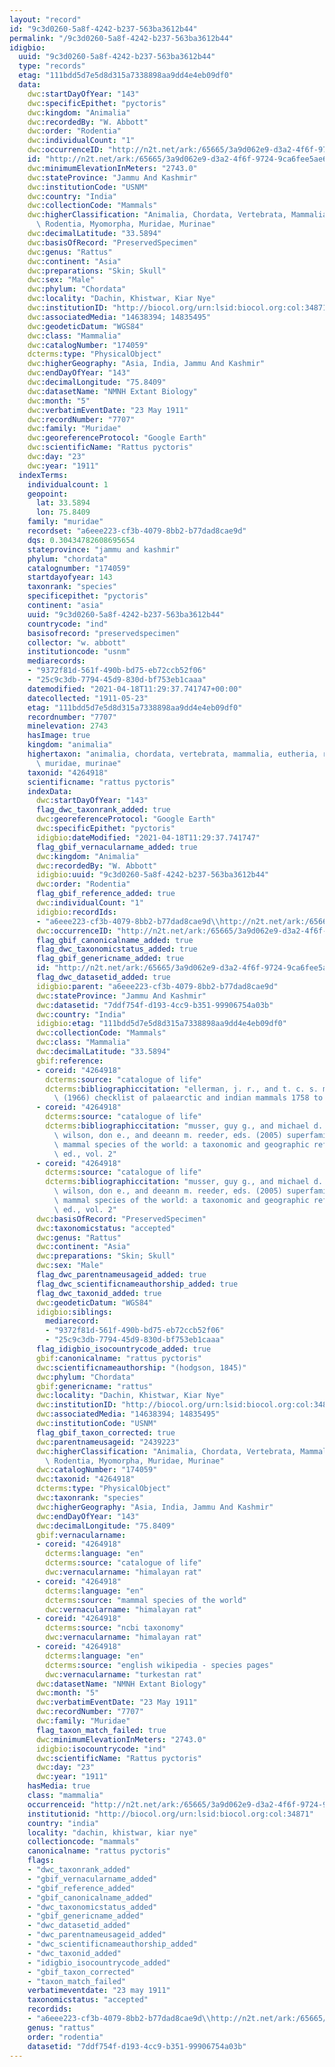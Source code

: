 ```yaml
---
layout: "record"
id: "9c3d0260-5a8f-4242-b237-563ba3612b44"
permalink: "/9c3d0260-5a8f-4242-b237-563ba3612b44"
idigbio:
  uuid: "9c3d0260-5a8f-4242-b237-563ba3612b44"
  type: "records"
  etag: "111bdd5d7e5d8d315a7338898aa9dd4e4eb09df0"
  data:
    dwc:startDayOfYear: "143"
    dwc:specificEpithet: "pyctoris"
    dwc:kingdom: "Animalia"
    dwc:recordedBy: "W. Abbott"
    dwc:order: "Rodentia"
    dwc:individualCount: "1"
    dwc:occurrenceID: "http://n2t.net/ark:/65665/3a9d062e9-d3a2-4f6f-9724-9ca6fee5ae66"
    id: "http://n2t.net/ark:/65665/3a9d062e9-d3a2-4f6f-9724-9ca6fee5ae66"
    dwc:minimumElevationInMeters: "2743.0"
    dwc:stateProvince: "Jammu And Kashmir"
    dwc:institutionCode: "USNM"
    dwc:country: "India"
    dwc:collectionCode: "Mammals"
    dwc:higherClassification: "Animalia, Chordata, Vertebrata, Mammalia, Eutheria,\
      \ Rodentia, Myomorpha, Muridae, Murinae"
    dwc:decimalLatitude: "33.5894"
    dwc:basisOfRecord: "PreservedSpecimen"
    dwc:genus: "Rattus"
    dwc:continent: "Asia"
    dwc:preparations: "Skin; Skull"
    dwc:sex: "Male"
    dwc:phylum: "Chordata"
    dwc:locality: "Dachin, Khistwar, Kiar Nye"
    dwc:institutionID: "http://biocol.org/urn:lsid:biocol.org:col:34871"
    dwc:associatedMedia: "14638394; 14835495"
    dwc:geodeticDatum: "WGS84"
    dwc:class: "Mammalia"
    dwc:catalogNumber: "174059"
    dcterms:type: "PhysicalObject"
    dwc:higherGeography: "Asia, India, Jammu And Kashmir"
    dwc:endDayOfYear: "143"
    dwc:decimalLongitude: "75.8409"
    dwc:datasetName: "NMNH Extant Biology"
    dwc:month: "5"
    dwc:verbatimEventDate: "23 May 1911"
    dwc:recordNumber: "7707"
    dwc:family: "Muridae"
    dwc:georeferenceProtocol: "Google Earth"
    dwc:scientificName: "Rattus pyctoris"
    dwc:day: "23"
    dwc:year: "1911"
  indexTerms:
    individualcount: 1
    geopoint:
      lat: 33.5894
      lon: 75.8409
    family: "muridae"
    recordset: "a6eee223-cf3b-4079-8bb2-b77dad8cae9d"
    dqs: 0.30434782608695654
    stateprovince: "jammu and kashmir"
    phylum: "chordata"
    catalognumber: "174059"
    startdayofyear: 143
    taxonrank: "species"
    specificepithet: "pyctoris"
    continent: "asia"
    uuid: "9c3d0260-5a8f-4242-b237-563ba3612b44"
    countrycode: "ind"
    basisofrecord: "preservedspecimen"
    collector: "w. abbott"
    institutioncode: "usnm"
    mediarecords:
    - "9372f81d-561f-490b-bd75-eb72ccb52f06"
    - "25c9c3db-7794-45d9-830d-bf753eb1caaa"
    datemodified: "2021-04-18T11:29:37.741747+00:00"
    datecollected: "1911-05-23"
    etag: "111bdd5d7e5d8d315a7338898aa9dd4e4eb09df0"
    recordnumber: "7707"
    minelevation: 2743
    hasImage: true
    kingdom: "animalia"
    highertaxon: "animalia, chordata, vertebrata, mammalia, eutheria, rodentia, myomorpha,\
      \ muridae, murinae"
    taxonid: "4264918"
    scientificname: "rattus pyctoris"
    indexData:
      dwc:startDayOfYear: "143"
      flag_dwc_taxonrank_added: true
      dwc:georeferenceProtocol: "Google Earth"
      dwc:specificEpithet: "pyctoris"
      idigbio:dateModified: "2021-04-18T11:29:37.741747"
      flag_gbif_vernacularname_added: true
      dwc:kingdom: "Animalia"
      dwc:recordedBy: "W. Abbott"
      idigbio:uuid: "9c3d0260-5a8f-4242-b237-563ba3612b44"
      dwc:order: "Rodentia"
      flag_gbif_reference_added: true
      dwc:individualCount: "1"
      idigbio:recordIds:
      - "a6eee223-cf3b-4079-8bb2-b77dad8cae9d\\http://n2t.net/ark:/65665/3a9d062e9-d3a2-4f6f-9724-9ca6fee5ae66"
      dwc:occurrenceID: "http://n2t.net/ark:/65665/3a9d062e9-d3a2-4f6f-9724-9ca6fee5ae66"
      flag_gbif_canonicalname_added: true
      flag_dwc_taxonomicstatus_added: true
      flag_gbif_genericname_added: true
      id: "http://n2t.net/ark:/65665/3a9d062e9-d3a2-4f6f-9724-9ca6fee5ae66"
      flag_dwc_datasetid_added: true
      idigbio:parent: "a6eee223-cf3b-4079-8bb2-b77dad8cae9d"
      dwc:stateProvince: "Jammu And Kashmir"
      dwc:datasetid: "7ddf754f-d193-4cc9-b351-99906754a03b"
      dwc:country: "India"
      idigbio:etag: "111bdd5d7e5d8d315a7338898aa9dd4e4eb09df0"
      dwc:collectionCode: "Mammals"
      dwc:class: "Mammalia"
      dwc:decimalLatitude: "33.5894"
      gbif:reference:
      - coreid: "4264918"
        dcterms:source: "catalogue of life"
        dcterms:bibliographiccitation: "ellerman, j. r., and t. c. s. morrison-scott\
          \ (1966) checklist of palaearctic and indian mammals 1758 to 1946, 2nd edition"
      - coreid: "4264918"
        dcterms:source: "catalogue of life"
        dcterms:bibliographiccitation: "musser, guy g., and michael d. carleton /\
          \ wilson, don e., and deeann m. reeder, eds. (2005) superfamily muroidea:\
          \ mammal species of the world: a taxonomic and geographic reference, 3rd\
          \ ed., vol. 2"
      - coreid: "4264918"
        dcterms:source: "catalogue of life"
        dcterms:bibliographiccitation: "musser, guy g., and michael d. carleton /\
          \ wilson, don e., and deeann m. reeder, eds. (2005) superfamily muroidea:\
          \ mammal species of the world: a taxonomic and geographic reference, 3rd\
          \ ed., vol. 2"
      dwc:basisOfRecord: "PreservedSpecimen"
      dwc:taxonomicstatus: "accepted"
      dwc:genus: "Rattus"
      dwc:continent: "Asia"
      dwc:preparations: "Skin; Skull"
      dwc:sex: "Male"
      flag_dwc_parentnameusageid_added: true
      flag_dwc_scientificnameauthorship_added: true
      flag_dwc_taxonid_added: true
      dwc:geodeticDatum: "WGS84"
      idigbio:siblings:
        mediarecord:
        - "9372f81d-561f-490b-bd75-eb72ccb52f06"
        - "25c9c3db-7794-45d9-830d-bf753eb1caaa"
      flag_idigbio_isocountrycode_added: true
      gbif:canonicalname: "rattus pyctoris"
      dwc:scientificnameauthorship: "(hodgson, 1845)"
      dwc:phylum: "Chordata"
      gbif:genericname: "rattus"
      dwc:locality: "Dachin, Khistwar, Kiar Nye"
      dwc:institutionID: "http://biocol.org/urn:lsid:biocol.org:col:34871"
      dwc:associatedMedia: "14638394; 14835495"
      dwc:institutionCode: "USNM"
      flag_gbif_taxon_corrected: true
      dwc:parentnameusageid: "2439223"
      dwc:higherClassification: "Animalia, Chordata, Vertebrata, Mammalia, Eutheria,\
        \ Rodentia, Myomorpha, Muridae, Murinae"
      dwc:catalogNumber: "174059"
      dwc:taxonid: "4264918"
      dcterms:type: "PhysicalObject"
      dwc:taxonrank: "species"
      dwc:higherGeography: "Asia, India, Jammu And Kashmir"
      dwc:endDayOfYear: "143"
      dwc:decimalLongitude: "75.8409"
      gbif:vernacularname:
      - coreid: "4264918"
        dcterms:language: "en"
        dcterms:source: "catalogue of life"
        dwc:vernacularname: "himalayan rat"
      - coreid: "4264918"
        dcterms:language: "en"
        dcterms:source: "mammal species of the world"
        dwc:vernacularname: "himalayan rat"
      - coreid: "4264918"
        dcterms:source: "ncbi taxonomy"
        dwc:vernacularname: "himalayan rat"
      - coreid: "4264918"
        dcterms:language: "en"
        dcterms:source: "english wikipedia - species pages"
        dwc:vernacularname: "turkestan rat"
      dwc:datasetName: "NMNH Extant Biology"
      dwc:month: "5"
      dwc:verbatimEventDate: "23 May 1911"
      dwc:recordNumber: "7707"
      dwc:family: "Muridae"
      flag_taxon_match_failed: true
      dwc:minimumElevationInMeters: "2743.0"
      idigbio:isocountrycode: "ind"
      dwc:scientificName: "Rattus pyctoris"
      dwc:day: "23"
      dwc:year: "1911"
    hasMedia: true
    class: "mammalia"
    occurrenceid: "http://n2t.net/ark:/65665/3a9d062e9-d3a2-4f6f-9724-9ca6fee5ae66"
    institutionid: "http://biocol.org/urn:lsid:biocol.org:col:34871"
    country: "india"
    locality: "dachin, khistwar, kiar nye"
    collectioncode: "mammals"
    canonicalname: "rattus pyctoris"
    flags:
    - "dwc_taxonrank_added"
    - "gbif_vernacularname_added"
    - "gbif_reference_added"
    - "gbif_canonicalname_added"
    - "dwc_taxonomicstatus_added"
    - "gbif_genericname_added"
    - "dwc_datasetid_added"
    - "dwc_parentnameusageid_added"
    - "dwc_scientificnameauthorship_added"
    - "dwc_taxonid_added"
    - "idigbio_isocountrycode_added"
    - "gbif_taxon_corrected"
    - "taxon_match_failed"
    verbatimeventdate: "23 may 1911"
    taxonomicstatus: "accepted"
    recordids:
    - "a6eee223-cf3b-4079-8bb2-b77dad8cae9d\\http://n2t.net/ark:/65665/3a9d062e9-d3a2-4f6f-9724-9ca6fee5ae66"
    genus: "rattus"
    order: "rodentia"
    datasetid: "7ddf754f-d193-4cc9-b351-99906754a03b"
---
```

